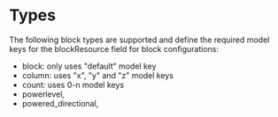 # Types

The following block types are supported and define the required model keys for the blockResource field for block configurations:


- block: only uses "default" model key
- column: uses "x", "y" and "z" model keys
- count: uses 0-n model keys
- powerlevel,
- powered_directional,